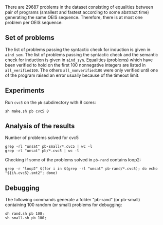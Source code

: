 There are 29687 problems in the dataset consisting of equalities between
pair of programs (smallest and fastest according to some abstract time) generating the same OEIS sequence. Therefore, there is at most one problem per OEIS sequence.

## Set of problems
The list of problems passing the syntactic check for induction 
is given in `aind_sem`.
The list of problems passing the syntactic check and the semantic check for induction is given in `aind_syn`.
Equalities (problems) which have been verified to hold on the first 100 nonnegative integers are listed in `all_verified100`. 
The others `all_nonverified100` were only verified until one of the program raised an error usually because of the timeout limit.

## Experiments
Run `cvc5` on the `pb` subdirectory with 8 cores:
```
sh make.sh pb cvc5 8
```

## Analysis of the results
Number of problems solved for cvc5
```
grep -rl "unsat" pb-small/*.cvc5 | wc -l
grep -rl "unsat" pb/*.cvc5 | wc -l
```

Checking if some of the problems solved in `pb-rand` contains loop2:
```
grep -r "loop2" $(for i in $(grep -rl "unsat" pb-rand/*.cvc5); do echo "${i%.cvc5}.smt2"; done)
```

## Debugging
The following commands generate a folder "pb-rand" (or pb-small) containing
100 random (or small) problems for debugging:
```
sh rand.sh pb 100;
sh small.sh pb 100;
```
